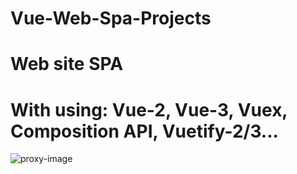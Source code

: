 # Vue-Web-Spa-Projects
# Web site SPA
# With using: Vue-2, Vue-3, Vuex, Composition API, Vuetify-2/3...
![proxy-image](https://user-images.githubusercontent.com/51271834/160930634-09821fbe-158a-4d4a-83d3-5305e6b5fb3a.png)
